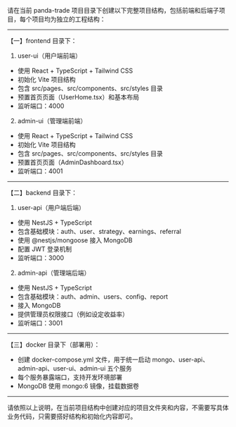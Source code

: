 请在当前 panda-trade 项目目录下创建以下完整项目结构，包括前端和后端子项目，每个项目均为独立的工程结构：

---

【一】frontend 目录下：

1. user-ui（用户端前端）
- 使用 React + TypeScript + Tailwind CSS
- 初始化 Vite 项目结构
- 包含 src/pages、src/components、src/styles 目录
- 预置首页页面（UserHome.tsx）和基本布局
- 监听端口：4000

2. admin-ui（管理端前端）
- 使用 React + TypeScript + Tailwind CSS
- 初始化 Vite 项目结构
- 包含 src/pages、src/components、src/styles 目录
- 预置首页页面（AdminDashboard.tsx）
- 监听端口：4001

---

【二】backend 目录下：

1. user-api（用户端后端）
- 使用 NestJS + TypeScript
- 包含基础模块：auth、user、strategy、earnings、referral
- 使用 @nestjs/mongoose 接入 MongoDB
- 配置 JWT 登录机制
- 监听端口：3000

2. admin-api（管理端后端）
- 使用 NestJS + TypeScript
- 包含基础模块：auth、admin、users、config、report
- 接入 MongoDB
- 提供管理员权限接口（例如设定收益率）
- 监听端口：3001

---

【三】docker 目录下（部署用）：

- 创建 docker-compose.yml 文件，用于统一启动 mongo、user-api、admin-api、user-ui、admin-ui 五个服务
- 每个服务暴露端口，支持开发环境部署
- MongoDB 使用 mongo:6 镜像，挂载数据卷

---

请依照以上说明，在当前项目结构中创建对应的项目文件夹和内容，不需要写具体业务代码，只需要搭好结构和初始化内容即可。
